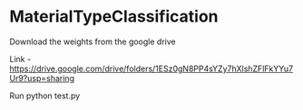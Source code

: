 # MaterialTypeClassification

Download the weights from the google drive 

Link - https://drive.google.com/drive/folders/1ESz0gN8PP4sYZy7hXlshZFlFkYYu7Ur9?usp=sharing

Run python test.py
